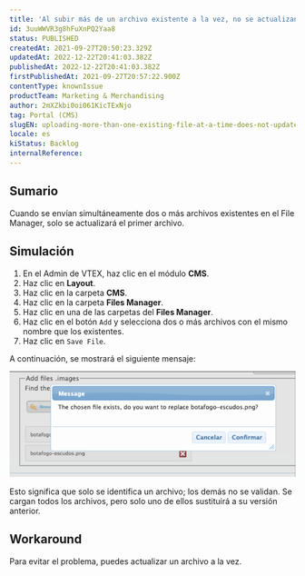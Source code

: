 ```yaml
---
title: 'Al subir más de un archivo existente a la vez, no se actualizan todos los archivos en el File Manager'
id: 3uuWWVR3g8hFuXnPQ2Yaa8
status: PUBLISHED
createdAt: 2021-09-27T20:50:23.329Z
updatedAt: 2022-12-22T20:41:03.382Z
publishedAt: 2022-12-22T20:41:03.382Z
firstPublishedAt: 2021-09-27T20:57:22.900Z
contentType: knownIssue
productTeam: Marketing & Merchandising
author: 2mXZkbi0oi061KicTExNjo
tag: Portal (CMS)
slugEN: uploading-more-than-one-existing-file-at-a-time-does-not-update-all-files-in-file-manager
locale: es
kiStatus: Backlog
internalReference: 
---
```


## Sumario

Cuando se envían simultáneamente dos o más archivos existentes en el File Manager, solo se actualizará el primer archivo.

## Simulación

1. En el Admin de VTEX, haz clic en el módulo **CMS**.
2. Haz clic en **Layout**.
3. Haz clic en la carpeta **CMS**.
4. Haz clic en la carpeta **Files Manager**.
5. Haz clic en una de las carpetas del **Files Manager**.
6. Haz clic en el botón `Add` y selecciona dos o más archivos con el mismo nombre que los existentes. 
7. Haz clic en `Save File`.

A continuación, se mostrará el siguiente mensaje:

![File manager](https://raw.githubusercontent.com/vtexdocs/help-center-content/refs/heads/main/docs/es/known-issues/Marketing%20&%20Merchandising/al-subir-mas-de-un-archivo-existente-a-la-vez-no-se-actualizan-todos-los-archivos-en-el-file-manager_1.png)

Esto significa que solo se identifica un archivo; los demás no se validan. Se cargan todos los archivos, pero solo uno de ellos sustituirá a su versión anterior.

## Workaround

Para evitar el problema, puedes actualizar un archivo a la vez.

